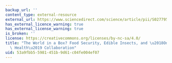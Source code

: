 ```yaml
---
backup_url: ''
content_type: external-resource
external_url: https://www.sciencedirect.com/science/article/pii/S0277953614003797
has_external_licence_warning: true
has_external_license_warning: true
is_broken: ''
license: https://creativecommons.org/licenses/by-nc-sa/4.0/
title: "The World in a Box? Food Security, Edible Insects, and \u2018One World, One\
  \ Health\u2019 Collaboration"
uid: 53a9fbb5-5981-451b-9d61-c04fe004ef07
---
```

